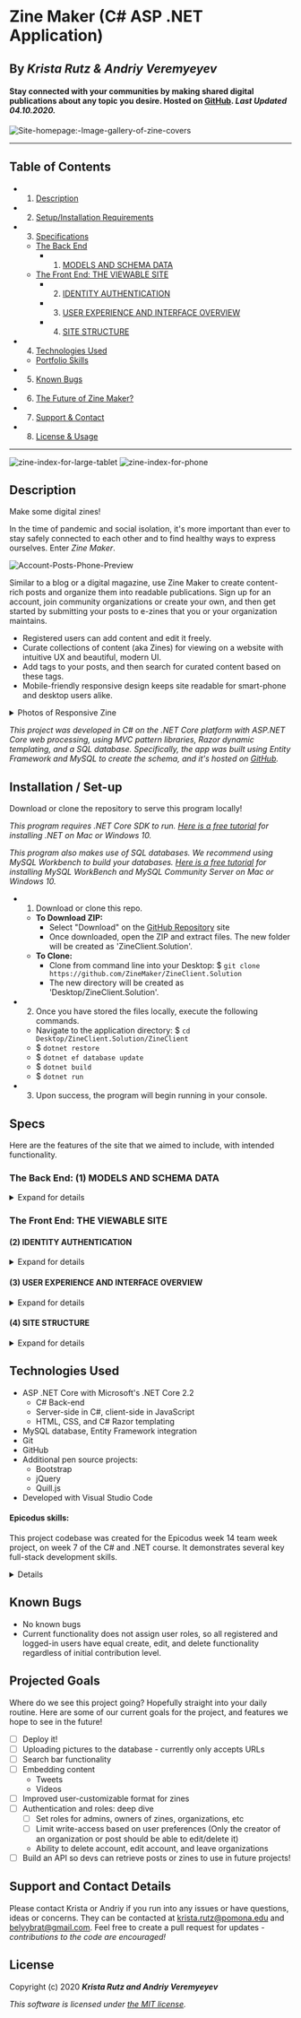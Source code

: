 # Zine Maker (C# ASP .NET Application)

## By _**Krista Rutz & Andriy Veremyeyev**_

#### Stay connected with your communities by making shared digital publications about any topic you desire. Hosted on [GitHub](https://github.com/ZineMaker/ZineClient.Solution). _Last Updated 04.10.2020._

![Site-homepage:-Image-gallery-of-zine-covers](Screenshots/Home-Index-Desktop.png)

---

## Table of Contents

- 1. [Description](#description)
- 2. [Setup/Installation Requirements](#installation--set-up)
- 3. [Specifications](#specs)
  - [The Back End](<#The-Back-End-(1)-MODELS-AND-SCHEMA-DATA>)
    - 1. [MODELS AND SCHEMA DATA](<#The-Back-End-(1)-MODELS-AND-SCHEMA-DATA>)
  - [The Front End: THE VIEWABLE SITE](#The-Front-End-THE-VIEWABLE-SITE)
    - 2. [IDENTITY AUTHENTICATION](<#(2)-IDENTITY-AUTHENTICATION>)
    - 3. [USER EXPERIENCE AND INTERFACE OVERVIEW](<#(3)-USER-EXPERIENCE-AND-INTERFACE-OVERVIEW>)
    - 4. [SITE STRUCTURE](<#(4)-SITE-STRUCTURE>)
- 4. [Technologies Used](#technologies-used)
  - [Portfolio Skills](#epicodus-skills)
- 5. [Known Bugs](#known-bugs)
- 6. [The Future of Zine Maker?](#projected-goals)
- 7. [Support & Contact](#support-and-contact-details)
- 8. [License & Usage](#license)

---

![zine-index-for-large-tablet](Screenshots/Zines-Index-LargeTablet.png)
![zine-index-for-phone](Screenshots/Zines-Index-Phone.png)

## Description

Make some digital zines!

In the time of pandemic and social isolation, it's more important than ever to stay safely connected to each other and to find healthy ways to express ourselves. Enter _Zine Maker_.

![Account-Posts-Phone-Preview](Screenshots/Account-Posts-Phone-Preview.png)

Similar to a blog or a digital magazine, use Zine Maker to create content-rich posts and organize them into readable publications. Sign up for an account, join community organizations or create your own, and then get started by submitting your posts to e-zines that you or your organization maintains.

- Registered users can add content and edit it freely.
- Curate collections of content (aka Zines) for viewing on a website with intuitive UX and beautiful, modern UI.
- Add tags to your posts, and then search for curated content based on these tags.
- Mobile-friendly responsive design keeps site readable for smart-phone and desktop users alike.

<details>
  <summary>Photos of Responsive Zine</summary>

![Zine-Details-for-Desktop](Screenshots/Zine-Details-Desktop.png)
![Zine-Details-for-Tablet](Screenshots/Zine-Details-Tablet.png)
![Zine-Details-for-Phone](Screenshots/Zine-Details-Phone.png)

</details>

_This project was developed in C# on the .NET Core platform with ASP.NET Core web processing, using MVC pattern libraries, Razor dynamic templating, and a SQL database. Specifically, the app was built using Entity Framework and MySQL to create the schema, and it's hosted on [GitHub](https://github.com/ZineMaker/ZineClient.Solution)._

## Installation / Set-up

Download or clone the repository to serve this program locally!

_This program requires .NET Core SDK to run. [Here is a free tutorial](https://www.learnhowtoprogram.com/c-and-net/getting-started-with-c/installing-c-and-net) for installing .NET on Mac or Windows 10._

_This program also makes use of SQL databases. We recommend using MySQL Workbench to build your databases. [Here is a free tutorial](https://www.learnhowtoprogram.com/c-and-net/getting-started-with-c/installing-and-configuring-mysql) for installing MySQL WorkBench and MySQL Community Server on Mac or Windows 10._

- 1. Download or clone this repo.
  - **To Download ZIP:**
    - Select "Download" on the [GitHub Repository](https://github.com/ZineMaker/ZineClient.Solution) site
    - Once downloaded, open the ZIP and extract files. The new folder will be created as 'ZineClient.Solution'.
  - **To Clone:**
    - Clone from command line into your Desktop: \$ `git clone https://github.com/ZineMaker/ZineClient.Solution`
    - The new directory will be created as 'Desktop/ZineClient.Solution'.
- 2. Once you have stored the files locally, execute the following commands.
  - Navigate to the application directory: \$ `cd Desktop/ZineClient.Solution/ZineClient`
  - \$ `dotnet restore`
  - \$ `dotnet ef database update`
  - \$ `dotnet build`
  - \$ `dotnet run`
- 3. Upon success, the program will begin running in your console.

## Specs

Here are the features of the site that we aimed to include, with intended functionality.

### The Back End: (1) MODELS AND SCHEMA DATA

<details>
  <summary>Expand for details</summary>

- The ZineClient will organize the data into classes, as follows:
  - All classes have unique IDs for reference
  - **Users** contain information about username, first name, last name, email, hashed password, authored posts, organizational memberships, GUID
  - **Organizations** contain a name, description, owner (a user), list of members, logo image, list of zines
  - **Zines** contain a name, issue number, description, cover image, list of posts, owner (an organization), publication date
  - **Posts** contain a title, source, timestamp, main image, the content body, the authoring user, a list of zines to which the post has been submitted, a list of tags
  - **Tags** contain a list of associated posts, name descriptor
  - _Notes:_ Each zine exists only one time, and can have only one maintaining organization. However, posts can be submitted to multiple zines and it does not repeat the existence of the post. Tags can also be re-used. A member user can join any number of organizations.

</details>

### The Front End: THE VIEWABLE SITE

#### (2) IDENTITY AUTHENTICATION

<details>
  <summary>Expand for details</summary>

- The application should have user authentication.

- A user should be able to register. Data validations will ensure proper registration credentials are used.
- A user should be able to log in and log out.
- Only logged in users should have create, update and delete functionality.
- Both anonymous and logged in users should be able to have read functionality.
- Users should be able to see their own contributions in a specified area of the site.
- Logged-in users will have access to buttons for adding, editing, and deleting content, including Organizations, Zines, Posts, and Tags.

Register Screen
![Sign-Up](Screenshots/Account-Register-Desktop.png)
Log In Screen
![Login](Screenshots/Account-Login-Desktop.png)

</details>

#### (3) USER EXPERIENCE AND INTERFACE OVERVIEW

<details>
  <summary>Expand for details</summary>

- The site should be as intuitive and user-friendly as possible. Buttons should be where you expect to find them, every page should have several logical links to other pages within the site, and everything should be clearly labeled.

- Each page should be visually appealing and organized without being cluttered. Each different action will have its own view.
- Each page should reflect a standardized design that implements reuable Bootstrap and customized CSS classes to create a cohesive, modern aesthetic.

![organization-details-for-tablet](Screenshots/Organization-Details-Tablet.png)

</details>

#### (4) SITE STRUCTURE

<details>
  <summary>Expand for details</summary>

- **Home Page:** A user should be able to navigate to a splash page with links to rest of site.
- **Navigation Bar** contains links to the home page, the public indices, and the account section dropdown. If not logged in, the account section shows options to log in or register. Otherwise, it shows the account index, private orgs and posts, and the log out button. ![mobile-stacked-menu-is-open](Screenshots/Posts-Detail-Phone-OpenMenu.png)
- **Indices**:
  - _Organizations_ shows all organizations (with name, logo image, and description) in a list
  - _My organizations_ shows all of the logged-in user's organizations (with name, logo image, and description) in a list ![Account-organizations-on-phone](Screenshots/Account-Organizations-Phone.png)
  - _Zines_ shows all publications (with name and cover image) in an image gallery ![zine-index-for-tablet](Screenshots/Zines-Index-Tablet.png)
  - _Posts_ shows all posts (with title, main image, and content preview) in a list ![posts-index-for-desktop](Screenshots/Posts-Index-Desktop.png)
  - _My posts_ shows all of the logged-in user's posts (with title, main image, and content preview) in a list ![Account-Posts-Phone](Screenshots/Account-Posts-Phone.png)
  - _Tags_ shows all of the tags that have been added to the site listed in a text block ![tags-index-for-phone](Screenshots/Tags-Index-Phone.png)
  - _Account_ shows the basic account information
- **Details Pages**
  - Users should be able to click on an individual zine to read it, which all of the zines' content and full posts on the page.
  - Users should be able to click an individual post's title to view it, including all content, all zines where it was published, and all tags.
  - Organizations have unique pages which display a gallery of Zine covers and a list of members ![Organization-Details-Tablet](Screenshots/Organization-Details-Tablet-2.png)
  - Tag detail pages aggregate all posts that share a tag ![view-tagged-posts-Covid-19](Screenshots/Tag-Details-Tablet.png)
- **Create, Edit, and Delete Pages**

  - Using forms, the user can create new accounts, organizations, posts, zines, and tags ![create-post-on-desktop](Screenshots/Posts-Create-Desktop.png) ![create-posts-on-phone](Screenshots/Posts-Create-Phone.png)
  - Using forms, the user can edit or delete organizations, zines, and posts
  - Using Quill.Js, the user can write, edit, and read posts with Rich-Text formatting retained.
  - Users can "join" (be added to list of members of) an organization
  - Posts can be added to or removed from zines
  - Tags can be added to or removed from posts

</details>

## Technologies Used

- ASP .NET Core with Microsoft's .NET Core 2.2
  - C# Back-end
  - Server-side in C#, client-side in JavaScript
  - HTML, CSS, and C# Razor templating
- MySQL database, Entity Framework integration
- Git
- GitHub
- Additional pen source projects:
  - Bootstrap
  - jQuery
  - Quill.js
- Developed with Visual Studio Code

#### Epicodus skills:

This project codebase was created for the Epicodus week 14 team week project, on week 7 of the C# and .NET course. It demonstrates several key full-stack development skills.

<details>
- C# and SQL back-end
- C#, HTML, CSS, and JavaScript front-end
- Bootstrap library
- Razor view on pages
- MVC pattern (with ASP .NET Core 2.2)
- RESTful routing and CRUD
- User-editable and interactive content maintained in SQL database
- Many-to-many and many-to-one class relationships
- Entity framework migrations
- Identity and authorization
- Asynchronous code
- MySQL Workbench and server
- Bootstrap library
- Behavior driven development (BDD)
- Git version control and GitHub
- Pair programming in Visual Studio Code LiveShare
</details>

## Known Bugs

- No known bugs
- Current functionality does not assign user roles, so all registered and logged-in users have equal create, edit, and delete functionality regardless of initial contribution level.

## Projected Goals

Where do we see this project going? Hopefully straight into your daily routine. Here are some of our current goals for the project, and features we hope to see in the future!

- [ ] Deploy it!
- [ ] Uploading pictures to the database - currently only accepts URLs
- [ ] Search bar functionality
- [ ] Embedding content
  - Tweets
  - Videos
- [ ] Improved user-customizable format for zines
- [ ] Authentication and roles: deep dive
  - [ ] Set roles for admins, owners of zines, organizations, etc
  - [ ] Limit write-access based on user preferences (Only the creator of an organization or post should be able to edit/delete it)
  - Ability to delete account, edit account, and leave organizations
- [ ] Build an API so devs can retrieve posts or zines to use in future projects!

## Support and Contact Details

Please contact Krista or Andriy if you run into any issues or have questions, ideas or concerns. They can be contacted at <krista.rutz@pomona.edu> and <belyybrat@gmail.com>. Feel free to create a pull request for updates - _contributions to the code are encouraged!_

## License

Copyright (c) 2020 **_Krista Rutz and Andriy Veremyeyev_**

_This software is licensed under [the MIT license](./LICENSE)._
